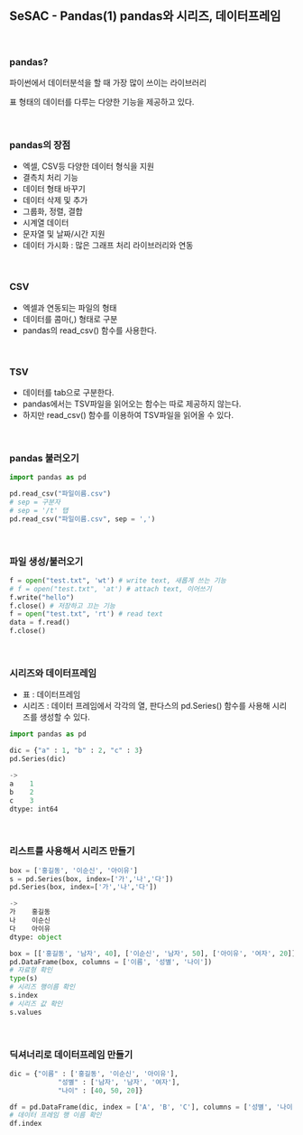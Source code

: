 ## SeSAC - Pandas(1) pandas와 시리즈, 데이터프레임

<br>

### pandas?

파이썬에서 데이터분석을 할 때 가장 많이 쓰이는 라이브러리

표 형태의 데이터를 다루는 다양한 기능을 제공하고 있다.

<br>

### pandas의 장점

- 엑셀, CSV등 다양한 데이터 형식을 지원
- 결측치 처리 기능
- 데이터 형태 바꾸기
- 데이터 삭제 및 추가
- 그룹화, 정렬, 결합
- 시계열 데이터
- 문자열 및 날짜/시간 지원
- 데이터 가시화 : 많은 그래프 처리 라이브러리와 연동

<br>

### CSV

- 엑셀과 연동되는 파일의 형태
- 데이터를 콤마(,) 형태로 구분
- pandas의 read_csv() 함수를 사용한다.

<br>

### TSV

- 데이터를 tab으로 구분한다.
- pandas에서는 TSV파일을 읽어오는 함수는 따로 제공하지 않는다.
- 하지만 read_csv() 함수를 이용하여 TSV파일을 읽어올 수 있다.

<br>

### pandas 불러오기

```python
import pandas as pd

pd.read_csv("파일이름.csv")
# sep = 구분자
# sep = '/t' 탭
pd.read_csv("파일이름.csv", sep = ',')
```

<br>

### 파일 생성/불러오기

```python
f = open("test.txt", 'wt') # write text, 새롭게 쓰는 기능
# f = open("test.txt", 'at') # attach text, 이어쓰기
f.write("hello")
f.close() # 저장하고 끄는 기능
f = open("test.txt", 'rt') # read text
data = f.read()
f.close()
```

<br>

### 시리즈와 데이터프레임

- 표 : 데이터프레임
- 시리즈 : 데이터 프레임에서 각각의 열, 판다스의 pd.Series() 함수를 사용해 시리즈를 생성할 수 있다.

```python
import pandas as pd

dic = {"a" : 1, "b" : 2, "c" : 3}
pd.Series(dic)

->
a    1
b    2
c    3
dtype: int64
```

<br>

### 리스트를 사용해서 시리즈 만들기

```python
box = ['홍길동', '이순신', '아이유']
s = pd.Series(box, index=['가','나','다']) 
pd.Series(box, index=['가','나','다']) 

->
가    홍길동
나    이순신
다    아이유
dtype: object

box = [['홍길동', '남자', 40], ['이순신', '남자', 50], ['아이유', '여자', 20]]
pd.DataFrame(box, columns = ['이름', '성별', '나이'])
# 자료형 확인
type(s)
# 시리즈 행이름 확인
s.index
# 시리즈 값 확인
s.values
```

<br>

### 딕셔너리로 데이터프레임 만들기

```python
dic = {"이름" : ['홍길동', '이순신', '아이유'],
			"성별" : ['남자', '남자', '여자'],
			"나이" : [40, 50, 20]}

df = pd.DataFrame(dic, index = ['A', 'B', 'C'], columns = ['성별', '나이', '이름'])
# 데이터 프레임 행 이름 확인
df.index
```